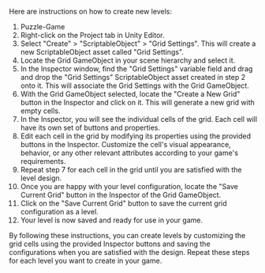 Here are instructions on how to create new levels:

1. Puzzle-Game
2. Right-click on the Project tab in Unity Editor.
3. Select "Create" > "ScriptableObject" > "Grid Settings". This will create a new ScriptableObject asset called "Grid Settings".
4. Locate the Grid GameObject in your scene hierarchy and select it.
5. In the Inspector window, find the "Grid Settings" variable field and drag and drop the "Grid Settings" ScriptableObject asset created in step 2 onto it. This will associate the Grid Settings with the Grid GameObject.
6. With the Grid GameObject selected, locate the "Create a New Grid" button in the Inspector and click on it. This will generate a new grid with empty cells.
7. In the Inspector, you will see the individual cells of the grid. Each cell will have its own set of buttons and properties.
8. Edit each cell in the grid by modifying its properties using the provided buttons in the Inspector. Customize the cell's visual appearance, behavior, or any other relevant attributes according to your game's requirements.
9. Repeat step 7 for each cell in the grid until you are satisfied with the level design.
10. Once you are happy with your level configuration, locate the "Save Current Grid" button in the Inspector of the Grid GameObject.
11. Click on the "Save Current Grid" button to save the current grid configuration as a level.
12. Your level is now saved and ready for use in your game.

By following these instructions, you can create levels by customizing the grid cells using the provided Inspector buttons and saving the configurations when you are satisfied with the design. Repeat these steps for each level you want to create in your game.
